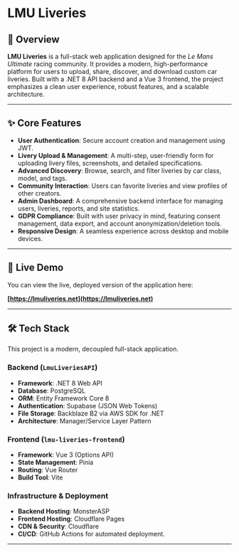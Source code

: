 # LMU Liveries


## 📖 Overview

**LMU Liveries** is a full-stack web application designed for the *Le Mans Ultimate* racing community. It provides a modern, high-performance platform for users to upload, share, discover, and download custom car liveries. Built with a .NET 8 API backend and a Vue 3 frontend, the project emphasizes a clean user experience, robust features, and a scalable architecture.

---

## ✨ Core Features

*   **User Authentication**: Secure account creation and management using JWT.
*   **Livery Upload & Management**: A multi-step, user-friendly form for uploading livery files, screenshots, and detailed specifications.
*   **Advanced Discovery**: Browse, search, and filter liveries by car class, model, and tags.
*   **Community Interaction**: Users can favorite liveries and view profiles of other creators.
*   **Admin Dashboard**: A comprehensive backend interface for managing users, liveries, reports, and site statistics.
*   **GDPR Compliance**: Built with user privacy in mind, featuring consent management, data export, and account anonymization/deletion tools.
*   **Responsive Design**: A seamless experience across desktop and mobile devices.

---

## 🚀 Live Demo

You can view the live, deployed version of the application here:

**[https://lmuliveries.net](https://lmuliveries.net)** 

---

## 🛠️ Tech Stack

This project is a modern, decoupled full-stack application.

### Backend (`LmuLiveriesAPI`)

*   **Framework**: .NET 8 Web API
*   **Database**: PostgreSQL
*   **ORM**: Entity Framework Core 8
*   **Authentication**: Supabase (JSON Web Tokens)
*   **File Storage**: Backblaze B2 via AWS SDK for .NET
*   **Architecture**: Manager/Service Layer Pattern

### Frontend (`lmu-liveries-frontend`)

*   **Framework**: Vue 3 (Options API)
*   **State Management**: Pinia
*   **Routing**: Vue Router
*   **Build Tool**: Vite

### Infrastructure & Deployment

*   **Backend Hosting**: MonsterASP
*   **Frontend Hosting**: Cloudflare Pages
*   **CDN & Security**: Cloudflare
*   **CI/CD**: GitHub Actions for automated deployment.

---

